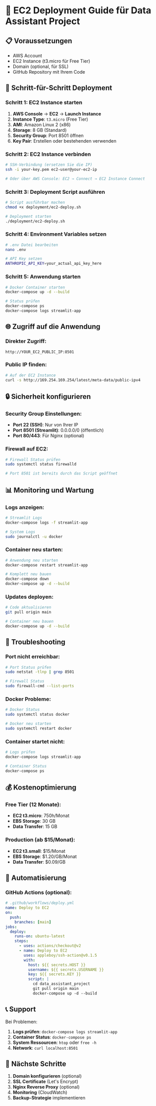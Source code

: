 # 🚀 EC2 Deployment Guide für Data Assistant Project

## 📋 Voraussetzungen

- AWS Account
- EC2 Instance (t3.micro für Free Tier)
- Domain (optional, für SSL)
- GitHub Repository mit Ihrem Code

## 🔧 Schritt-für-Schritt Deployment

### **Schritt 1: EC2 Instance starten**

1. **AWS Console** → **EC2** → **Launch Instance**
2. **Instance Type**: `t3.micro` (Free Tier)
3. **AMI**: Amazon Linux 2 (x86)
4. **Storage**: 8 GB (Standard)
5. **Security Group**: Port 8501 öffnen
6. **Key Pair**: Erstellen oder bestehenden verwenden

### **Schritt 2: EC2 Instance verbinden**

```bash
# SSH-Verbindung (ersetzen Sie die IP)
ssh -i your-key.pem ec2-user@your-ec2-ip

# Oder über AWS Console: EC2 → Connect → EC2 Instance Connect
```

### **Schritt 3: Deployment Script ausführen**

```bash
# Script ausführbar machen
chmod +x deployment/ec2-deploy.sh

# Deployment starten
./deployment/ec2-deploy.sh
```

### **Schritt 4: Environment Variables setzen**

```bash
# .env Datei bearbeiten
nano .env

# API Key setzen
ANTHROPIC_API_KEY=your_actual_api_key_here
```

### **Schritt 5: Anwendung starten**

```bash
# Docker Container starten
docker-compose up -d --build

# Status prüfen
docker-compose ps
docker-compose logs streamlit-app
```

## 🌐 Zugriff auf die Anwendung

### **Direkter Zugriff:**
```
http://YOUR_EC2_PUBLIC_IP:8501
```

### **Public IP finden:**
```bash
# Auf der EC2 Instance
curl -s http://169.254.169.254/latest/meta-data/public-ipv4
```

## 🔒 Sicherheit konfigurieren

### **Security Group Einstellungen:**
- **Port 22 (SSH)**: Nur von Ihrer IP
- **Port 8501 (Streamlit)**: 0.0.0.0/0 (öffentlich)
- **Port 80/443**: Für Nginx (optional)

### **Firewall auf EC2:**
```bash
# Firewall Status prüfen
sudo systemctl status firewalld

# Port 8501 ist bereits durch das Script geöffnet
```

## 📊 Monitoring und Wartung

### **Logs anzeigen:**
```bash
# Streamlit Logs
docker-compose logs -f streamlit-app

# System Logs
sudo journalctl -u docker
```

### **Container neu starten:**
```bash
# Anwendung neu starten
docker-compose restart streamlit-app

# Komplett neu bauen
docker-compose down
docker-compose up -d --build
```

### **Updates deployen:**
```bash
# Code aktualisieren
git pull origin main

# Container neu bauen
docker-compose up -d --build
```

## 🚨 Troubleshooting

### **Port nicht erreichbar:**
```bash
# Port Status prüfen
sudo netstat -tlnp | grep 8501

# Firewall Status
sudo firewall-cmd --list-ports
```

### **Docker Probleme:**
```bash
# Docker Status
sudo systemctl status docker

# Docker neu starten
sudo systemctl restart docker
```

### **Container startet nicht:**
```bash
# Logs prüfen
docker-compose logs streamlit-app

# Container Status
docker-compose ps
```

## 💰 Kostenoptimierung

### **Free Tier (12 Monate):**
- **EC2 t3.micro**: 750h/Monat
- **EBS Storage**: 30 GB
- **Data Transfer**: 15 GB

### **Production (ab $15/Monat):**
- **EC2 t3.small**: $15/Monat
- **EBS Storage**: $1.20/GB/Monat
- **Data Transfer**: $0.09/GB

## 🔄 Automatisierung

### **GitHub Actions (optional):**
```yaml
# .github/workflows/deploy.yml
name: Deploy to EC2
on:
  push:
    branches: [main]
jobs:
  deploy:
    runs-on: ubuntu-latest
    steps:
      - uses: actions/checkout@v2
      - name: Deploy to EC2
        uses: appleboy/ssh-action@v0.1.5
        with:
          host: ${{ secrets.HOST }}
          username: ${{ secrets.USERNAME }}
          key: ${{ secrets.KEY }}
          script: |
            cd data_assistant_project
            git pull origin main
            docker-compose up -d --build
```

## 📞 Support

Bei Problemen:
1. **Logs prüfen**: `docker-compose logs streamlit-app`
2. **Container Status**: `docker-compose ps`
3. **System Ressourcen**: `htop` oder `free -h`
4. **Network**: `curl localhost:8501`

## 🎯 Nächste Schritte

1. **Domain konfigurieren** (optional)
2. **SSL Certificate** (Let's Encrypt)
3. **Nginx Reverse Proxy** (optional)
4. **Monitoring** (CloudWatch)
5. **Backup-Strategie** implementieren
